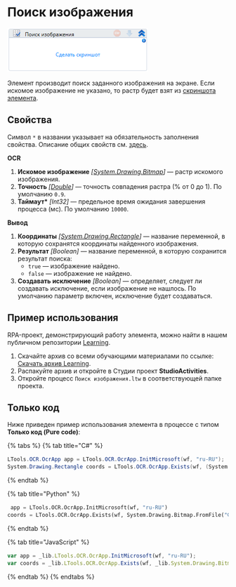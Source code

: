 # Поиск изображения

![](<../../../.gitbook/assets/image (384).png>)

Элемент производит поиск заданного изображения на экране. Если искомое изображение не указано, то растр будет взят из [скриншота элемента](https://docs.primo-rpa.ru/primo-rpa/primo-rpa-studio/process/elements#rabota-so-skrinshotami-vnutri-elementa).

## Свойства

Символ `*` в названии указывает на обязательность заполнения свойства. Описание общих свойств см. [здесь](https://docs.primo-rpa.ru/primo-rpa/primo-studio/process/elements#svoistva-elementa).

**OCR**

1. **Искомое изображение** *[[System.Drawing.Bitmap](https://learn.microsoft.com/ru-ru/dotnet/api/system.drawing.bitmap?redirectedfrom=MSDN&view=netframework-4.8)]* — растр искомого изображения.
1. **Точность** *[[Double](https://learn.microsoft.com/ru-ru/dotnet/api/system.double?view=net-5.0&viewFallbackFrom=windowsdesktop-3.0)]* — точность совпадения растра (% от 0 до 1). По умолчанию `0.9`.
1. **Таймаут\*** *[Int32]* — предельное время ожидания завершения процесса (мс). По умолчанию `10000`.


**Вывод**

1. **Координаты** *[[System.Drawing.Rectangle](https://learn.microsoft.com/ru-ru/dotnet/api/system.drawing.rectangle?view=netcore-3.0)]* — название переменной, в которую сохранятся координаты найденного изображения.
1. **Результат** *[Boolean]* — название переменной, в которую сохранится результат поиска:
   * `true` — изображение найдено.
   * `false` — изображение не найдено.
1. **Создавать исключение** *[Boolean]* — определяет, следует ли создавать исключение, если изображение не нашлось. По умолчанию параметр включен, исключение будет создаваться.


## Пример использования

RPA-проект, демонстрирующий работу элемента, можно найти в нашем публичном репозитории [Learning](https://github.com/PrimoRPA/Learning).

1. Скачайте архив со всеми обучающими материалами по ссылке: [Скачать архив Learning](https://github.com/PrimoRPA/Learning/archive/refs/heads/master.zip).
2. Распакуйте архив и откройте в Студии проект **StudioActivities**.
3. Откройте процесс `Поиск изображения.ltw` в соответствующей папке проекта.



## Только код

Ниже приведен пример использования элемента в процессе с типом **Только код (Pure code)**:

{% tabs %}
{% tab title="C#" %}
```csharp
LTools.OCR.OcrApp app = LTools.OCR.OcrApp.InitMicrosoft(wf, "ru-RU");
System.Drawing.Rectangle coords = LTools.OCR.OcrApp.Exists(wf, (System.Drawing.Bitmap)System.Drawing.Bitmap.FromFile("Файл 1"), 0.9, 10000);
```
{% endtab %}

{% tab title="Python" %}
```python
 app = LTools.OCR.OcrApp.InitMicrosoft(wf, "ru-RU")
coords = LTools.OCR.OcrApp.Exists(wf, System.Drawing.Bitmap.FromFile("Файл 1"), 0.9, 10000)
```
{% endtab %}

{% tab title="JavaScript" %}
```javascript
var app = _lib.LTools.OCR.OcrApp.InitMicrosoft(wf, "ru-RU");
var coords = _lib.LTools.OCR.OcrApp.Exists(wf, _lib.System.Drawing.Bitmap.FromFile("Файл 1"), 0.9, 10000);
```
{% endtab %}
{% endtabs %}
